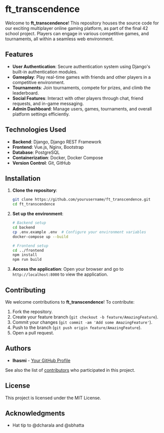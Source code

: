 # ft_transcendence

Welcome to **ft_transcendence**! This repository houses the source code for our exciting multiplayer online gaming platform, as part of the final 42 school project. 
Players can engage in various competitive games, and tournaments, all within a seamless web environment.

## Features

- **User Authentication**: Secure authentication system using Django's built-in authentication modules.
- **Gameplay**: Play real-time games with friends and other players in a competitive environment.
- **Tournaments**: Join tournaments, compete for prizes, and climb the leaderboard.
- **Social Features**: Interact with other players through chat, friend requests, and in-game messaging.
- **Admin Dashboard**: Manage users, games, tournaments, and overall platform settings efficiently.

## Technologies Used

- **Backend**: Django, Django REST Framework
- **Frontend**: Vue.js, Nginx, Bootstrap
- **Database**: PostgreSQL
- **Containerization**: Docker, Docker Compose
- **Version Control**: Git, GitHub

## Installation

1. **Clone the repository**:
   ```bash
   git clone https://github.com/yourusername/ft_transcendence.git
   cd ft_transcendence
   ```

2. **Set up the environment**:
   ```bash
   # Backend setup
   cd backend
   cp .env.example .env  # Configure your environment variables
   docker-compose up --build

   # Frontend setup
   cd ../frontend
   npm install
   npm run build
   ```

3. **Access the application**:
   Open your browser and go to `http://localhost:8000` to view the application.

## Contributing

We welcome contributions to **ft_transcendence**! To contribute:

1. Fork the repository.
2. Create your feature branch (`git checkout -b feature/AmazingFeature`).
3. Commit your changes (`git commit -am 'Add some AmazingFeature'`).
4. Push to the branch (`git push origin feature/AmazingFeature`).
5. Open a pull request.

## Authors

- **lhasmi** - [Your GitHub Profile](https://github.com/lhasmi)

See also the list of [contributors](https://github.com/lhasmi/ft_transcendence/contributors) who participated in this project.

## License

This project is licensed under the MIT License.

## Acknowledgments

- Hat tip to @dcharala and @sbhatta
